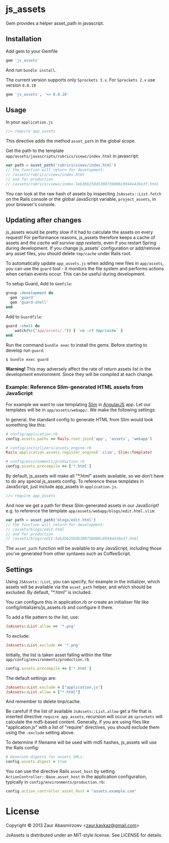 # js_assets

Gem provides a helper asset_path in javascript.

## Installation

Add gem to your Gemfile
```ruby
gem 'js_assets'
```
And run `bundle install`.

The current version supports only `Sprockets 3.x`. For `Sprockets 2.x` use version `0.0.10`
```ruby
gem 'js_assets', '<= 0.0.10'
```

## Usage

In your `application.js`
```javascript
//= require app_assets
```

This directive adds the method `asset_path` in the global scope.

Get the path to the template `app/assets/javascripts/rubrics/views/index.html` in javascript:
```javascript
var path = asset_path('rubrics/views/index.html')
// the function will return for development:
// /assets/rubrics/views/index.html
// and for production
// /assets/rubrics/views/index-5eb3bb250d5300736006c8944e436e3f.html
```

You can look at the raw hash of assets by inspecting `JsAssets::List.fetch` on the Rails console or the global JavaScript variable, `project_assets`, in your browser's console.

## Updating after changes

js_assets would be pretty slow if it had to calculate the assets on every request! For performance reasons, js_assets therefore keeps a cache of assets and *the cache will survive app restarts*, even if you restart Spring during development. If you change js_assets' configuration or add/remove any asset files, you should delete `tmp/cache` under Rails root.

To automatically update `app_assets.js` when adding new files in `app/assets`, you can use the `guard` tool - it monitors the file system and performs actions when certain events occur. This can be useful during development.

To setup Guard, Add to `Gemfile`:
```ruby
group :development do
  gem 'guard'
  gem 'guard-shell'
end
```
 Add to `Guardfile`:
```ruby
guard :shell do
    watch(%r{^app/assets/.*}) { `rm -rf tmp/cache` }
end
```
Run the command `bundle exec` to install the gems. Before starting to develop run `guard`:
```shell
$ bundle exec guard
```
**Warning!** This may adversely affect the rate of return assets list in the development environment. Since they will be compiled at each change.

### Example: Reference Slim-generated HTML assets from JavaScript

For example we want to use templating [Slim](http://rubydoc.info/gems/slim/) in [AngularJS](https://angularjs.org) app. Let our templates will be in `app/assets/webapp/`. We make the following settings:

In general, the standard config to generate HTML from Slim would look something like this:

```ruby
# config/application.rb
config.assets.paths << Rails.root.join('app', 'assets', 'webapp')

# config/initizlizers/assets_engine.rb
Rails.application.assets.register_engine('.slim', Slim::Template)

# config/environments/production.rb
config.assets.precompile += ['*.html']
```

By default, js_assets will make all "*.html" assets available, so we don't have to do any special js_assets config. To reference these templates in JavaScript, just include app_assets in `application.js`.
```javascript
//= require app_assets
```

And now we get a path for these Slim-generated assets in our JavaScript! e.g. to reference the template `app/assets/webapp/blogs/edit.html.slim`:

```javascript
var path = asset_path('blogs/edit.html')
// the function will return for development:
// /assets/blogs/edit.html
// and for production
// /assets/blogs/edit-5eb3bb250d5300736006c8944e436e3f.html
```

The `asset_path` function will be available to any JavaScript, including those you've generated from other syntaxes such as CoffeeScript.

## Settings

Using `JSAssets::List`, you can specify, for example in the initializer, which assets will be available via the `asset_path` helper, and which should be excluded. By default, "*.html" is included.

You can configure this in application.rb or create an initialiser file like config/intializers/js_assets.rb and configure it there.

To add a file pattern to the list, use:
```ruby
JsAssets::List.allow << '*.png'
```
To exclude:
```ruby
JsAssets::List.exclude << '*.png'
```
Initially, the list is taken asset falling within the filter `app/config/environments/production.rb`
```ruby
config.assets.precompile += ['*.html']
```
The default settings are:
```ruby
JsAssets::List.exclude = ["application.js"]
JsAssets::List.allow = ["*.html"]
```

And remember to delete tmp/cache.

Be careful! If the list of available `JsAssets::List.allow` get a file that is inserted directive `require app_assets`, recursion will occur as `sprockets` will calculate the md5-based content. Generally, if you are using files like "application.js" with a list of "require" directives, you should exclude them using the `.exclude` setting above.

To determine if filename will be used with md5 hashes, js_assets will use the Rails config:
```ruby
# Generate digests for assets URLs.
config.assets.digest = true
```

You can use the directive Rails `asset_host` by setting `ActionController::Base.asset_host` in the application configuration, typically in `config/environments/production.rb`:
```ruby
config.action_controller.asset_host = "assets.example.com"
```

# License #

Copyright &copy; 2013 Zaur Abasmirzoev <<zaur.kavkaz@gmail.com>>

JsAssets is distributed under an MIT-style license. See LICENSE for
details.

